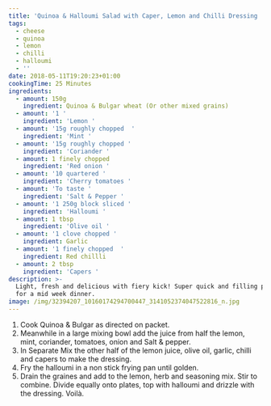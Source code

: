 ```yaml
---
title: 'Quinoa & Halloumi Salad with Caper, Lemon and Chilli Dressing '
tags:
  - cheese
  - quinoa
  - lemon
  - chilli
  - halloumi
  - ''
date: 2018-05-11T19:20:23+01:00
cookingTime: 25 Minutes
ingredients:
  - amount: 150g
    ingredient: Quinoa & Bulgar wheat (Or other mixed grains)
  - amount: '1 '
    ingredient: 'Lemon '
  - amount: '15g roughly chopped  '
    ingredient: 'Mint '
  - amount: '15g roughly chopped '
    ingredient: 'Coriander '
  - amount: 1 finely chopped
    ingredient: 'Red onion '
  - amount: '10 quartered '
    ingredient: 'Cherry tomatoes '
  - amount: 'To taste '
    ingredient: 'Salt & Pepper '
  - amount: '1 250g block sliced '
    ingredient: 'Halloumi '
  - amount: 1 tbsp
    ingredient: 'Olive oil '
  - amount: '1 clove chopped '
    ingredient: Garlic
  - amount: '1 finely chopped  '
    ingredient: Red chillli
  - amount: 2 tbsp
    ingredient: 'Capers '
description: >-
  Light, fresh and delicious with fiery kick! Super quick and filling perfect
  for a mid week dinner. 
image: /img/32394207_10160174294700447_3141052374047522816_n.jpg
---
```

1. Cook Quinoa & Bulgar as directed on packet.
2. Meanwhile in a large mixing bowl add the juice from half the lemon, mint, coriander, tomatoes, onion and Salt & pepper.
3. In Separate Mix the other half of the lemon juice, olive oil, garlic, chilli and capers to make the dressing. 
4. Fry the halloumi in a non stick frying pan until golden.
5. Drain the graines and add to the lemon, herb and seasoning mix. Stir to combine. Divide equally onto plates, top with halloumi and drizzle with the dressing. Voilà.
